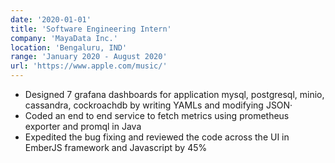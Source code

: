 ```yaml
---
date: '2020-01-01'
title: 'Software Engineering Intern'
company: 'MayaData Inc.'
location: 'Bengaluru, IND'
range: 'January 2020 - August 2020'
url: 'https://www.apple.com/music/'
---
```


- Designed 7 grafana dashboards for application mysql, postgresql, minio, cassandra, cockroachdb by writing YAMLs and modifying JSON·
- Coded an end to end service to fetch metrics using prometheus exporter and promql in Java
- Expedited the bug fixing and reviewed the code across the UI in EmberJS framework and Javascript by 45%
